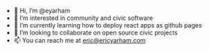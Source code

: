 - 👋 Hi, I’m @eyarham
- 👀 I’m interested in community and civic software
- 🌱 I’m currently learning how to deploy react apps as github pages
- 💞️ I’m looking to collaborate on open source civic projects
- 📫 You can reach me at eric@ericyarham.com

<!---
eyarham/eyarham is a ✨ special ✨ repository because its `README.md` (this file) appears on your GitHub profile.
You can click the Preview link to take a look at your changes.
--->
